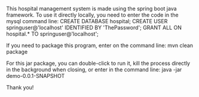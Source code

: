 This hospital management system is made using the spring boot java framework. To use it directly locally, you need to enter the code in the mysql command line:
  CREATE DATABASE hospital;
  CREATE USER springuser@'localhost' IDENTIFIED BY 'ThePassword';
  GRANT ALL ON hospital.* TO springuser@'localhost';

If you need to package this program, enter on the command line: 
  mvn clean package
  
For this jar package, you can double-click to run it, kill the process directly in the background when closing, or enter in the command line:
  java -jar demo-0.0.1-SNAPSHOT

Thank you!
